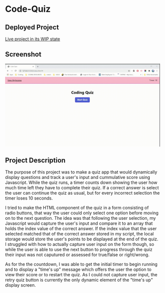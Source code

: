 # Code-Quiz

## Deployed Project
[Live project in its WIP state](https://anishamcdowell.github.io/Code-Quiz/)

## Screenshot
![Gif showing current app progress. Timer length has been shortend to show functionality of the countdown ending and the user selecting the retry button.](assets/Code-Quiz.gif)

## Project Description
The purpose of this project was to make a quiz app that would dynamically display questions and track a user's input and cummulative score using Javascript. While the quiz runs, a timer counts down showing the user how much time left they have to complete their quiz. If a correct answer is select the user can continue the quiz as usual, but for every incorrect selection the timer loses 10 seconds.

I tried to make the HTML component of the quiz in a form consisting of radio buttons, that way the user could only select one option before moving on to the next question. The idea was that following the user selection, my Javascript would capture the user's input and compare it to an array that holds the index value of the correct answer. If the index value that the user selected matched that of the correct answer stored in my script, the local storage would store the user's points to be displayed at the end of the quiz. I struggled with how to actually capture user input on the form though, so while the user is able to use the next button to progress through the quiz their input was not caputured or assessed for true/false or right/wrong. 

As for the the countdown, I was able to get the initial timer to begin running and to display a "time's up" message which offers the user the option to view their score or to restart the quiz. As I could not capture user input, the retry quiz button is currently the only dynamic element of the "time's up" display screen.